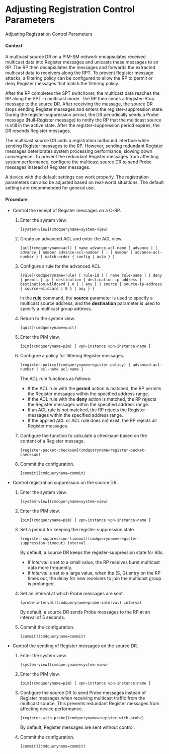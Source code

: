 Adjusting Registration Control Parameters
=========================================

Adjusting Registration Control Parameters

#### Context

A multicast source DR on a PIM-SM network encapsulates received multicast data into Register messages and unicasts these messages to an RP. The RP then decapsulates the messages and forwards the extracted multicast data to receivers along the RPT. To prevent Register message attacks, a filtering policy can be configured to allow the RP to permit or deny Register messages that match the filtering policy.

After the RP completes the SPT switchover, the multicast data reaches the RP along the SPT in multicast mode. The RP then sends a Register-Stop message to the source DR. After receiving the message, the source DR stops sending Register messages and enters the register-suppression state. During the register-suppression period, the DR periodically sends a Probe message (Null-Register message) to notify the RP that the multicast source is still in the active state. After the register-suppression period expires, the DR resends Register messages.

The multicast source DR adds a registration outbound interface while sending Register messages to the RP. However, sending redundant Register messages deteriorates system processing performance, slowing down convergence. To prevent the redundant Register messages from affecting system performance, configure the multicast source DR to send Probe messages instead of Register messages.

A device with the default settings can work properly. The registration parameters can also be adjusted based on real-world situations. The default settings are recommended for general use.


#### Procedure

* Control the receipt of Register messages on a C-RP.
  1. Enter the system view.
     
     
     ```
     [system-view](cmdqueryname=system-view)
     ```
  2. Create an advanced ACL and enter the ACL view.
     
     
     ```
     [acl](cmdqueryname=acl) { name advance-acl-name [ advance | [ advance ] number advance-acl-number ] | [ number ] advance-acl-number } [ match-order { config | auto } ]
     ```
  3. Configure a rule for the advanced ACL.
     
     
     ```
     [rule](cmdqueryname=rule) [ rule-id ] [ name rule-name ] { deny | permit } ip [ destination { destination-ip-address { destination-wildcard | 0 } | any } | source { source-ip-address { source-wildcard | 0 } | any } ]
     ```
     
     
     
     In the [**rule**](cmdqueryname=rule) command, the **source** parameter is used to specify a multicast source address, and the **destination** parameter is used to specify a multicast group address.
  4. Return to the system view.
     
     
     ```
     [quit](cmdqueryname=quit)
     ```
  5. Enter the PIM view.
     
     
     ```
     [pim](cmdqueryname=pim) [ vpn-instance vpn-instance-name ]
     ```
  6. Configure a policy for filtering Register messages.
     
     
     ```
     [register-policy](cmdqueryname=register-policy) { advanced-acl-number | acl-name acl-name }
     ```
     
     
     
     The ACL rule functions as follows:
     
     + If the ACL rule with the **permit** action is matched, the RP permits the Register messages within the specified address range.
     + If the ACL rule with the **deny** action is matched, the RP rejects the Register messages within the specified address range.
     + If an ACL rule is not matched, the RP rejects the Register messages within the specified address range.
     + If the applied ACL or ACL rule does not exist, the RP rejects all Register messages.
  7. Configure the function to calculate a checksum based on the content of a Register message.
     
     
     ```
     [register-packet-checksum](cmdqueryname=register-packet-checksum)
     ```
  8. Commit the configuration.
     
     
     ```
     [commit](cmdqueryname=commit)
     ```
* Control registration suppression on the source DR.
  1. Enter the system view.
     
     
     ```
     [system-view](cmdqueryname=system-view)
     ```
  2. Enter the PIM view.
     
     
     ```
     [pim](cmdqueryname=pim) [ vpn-instance vpn-instance-name ]
     ```
  3. Set a period for keeping the register-suppression state.
     
     
     ```
     [register-suppression-timeout](cmdqueryname=register-suppression-timeout) interval
     ```
     
     
     
     By default, a source DR keeps the register-suppression state for 60s.
     
     + If *interval* is set to a small value, the RP receives burst multicast data more frequently.
     + If *interval* is set to a large value, when the (S, G) entry on the RP times out, the delay for new receivers to join the multicast group is prolonged.
  4. Set an interval at which Probe messages are sent.
     
     
     ```
     [probe-interval](cmdqueryname=probe-interval) interval
     ```
     
     
     
     By default, a source DR sends Probe messages to the RP at an interval of 5 seconds.
  5. Commit the configuration.
     
     
     ```
     [commit](cmdqueryname=commit)
     ```
* Control the sending of Register messages on the source DR.
  1. Enter the system view.
     
     
     ```
     [system-view](cmdqueryname=system-view)
     ```
  2. Enter the PIM view.
     
     
     ```
     [pim](cmdqueryname=pim) [ vpn-instance vpn-instance-name ]
     ```
  3. Configure the source DR to send Probe messages instead of Register messages when receiving multicast traffic from the multicast source. This prevents redundant Register messages from affecting device performance.
     
     
     ```
     [register-with-probe](cmdqueryname=register-with-probe)
     ```
     
     By default, Register messages are sent without control.
  4. Commit the configuration.
     
     
     ```
     [commit](cmdqueryname=commit)
     ```